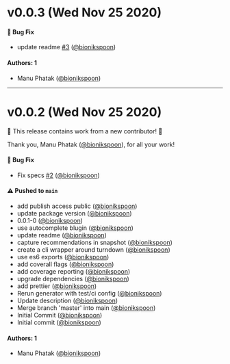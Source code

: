 # v0.0.3 (Wed Nov 25 2020)

#### 🐛 Bug Fix

- update readme [#3](https://github.com/bionikspoon/html-to-md/pull/3) ([@bionikspoon](https://github.com/bionikspoon))

#### Authors: 1

- Manu Phatak ([@bionikspoon](https://github.com/bionikspoon))

---

# v0.0.2 (Wed Nov 25 2020)

:tada: This release contains work from a new contributor! :tada:

Thank you, Manu Phatak ([@bionikspoon](https://github.com/bionikspoon)), for all your work!

#### 🐛 Bug Fix

- Fix specs [#2](https://github.com/bionikspoon/html-to-md/pull/2) ([@bionikspoon](https://github.com/bionikspoon))

#### ⚠️ Pushed to `main`

- add publish access public ([@bionikspoon](https://github.com/bionikspoon))
- update package version ([@bionikspoon](https://github.com/bionikspoon))
- 0.0.1-0 ([@bionikspoon](https://github.com/bionikspoon))
- use autocomplete blugin ([@bionikspoon](https://github.com/bionikspoon))
- update readme ([@bionikspoon](https://github.com/bionikspoon))
- capture recommendations in snapshot ([@bionikspoon](https://github.com/bionikspoon))
- create a cli wrapper around turndown ([@bionikspoon](https://github.com/bionikspoon))
- use es6 exports ([@bionikspoon](https://github.com/bionikspoon))
- add coverall flags ([@bionikspoon](https://github.com/bionikspoon))
- add coverage reporting ([@bionikspoon](https://github.com/bionikspoon))
- upgrade dependencies ([@bionikspoon](https://github.com/bionikspoon))
- add prettier ([@bionikspoon](https://github.com/bionikspoon))
- Rerun generator with test/ci config ([@bionikspoon](https://github.com/bionikspoon))
- Update description ([@bionikspoon](https://github.com/bionikspoon))
- Merge branch 'master' into main ([@bionikspoon](https://github.com/bionikspoon))
- Initial Commit ([@bionikspoon](https://github.com/bionikspoon))
- Initial commit ([@bionikspoon](https://github.com/bionikspoon))

#### Authors: 1

- Manu Phatak ([@bionikspoon](https://github.com/bionikspoon))
